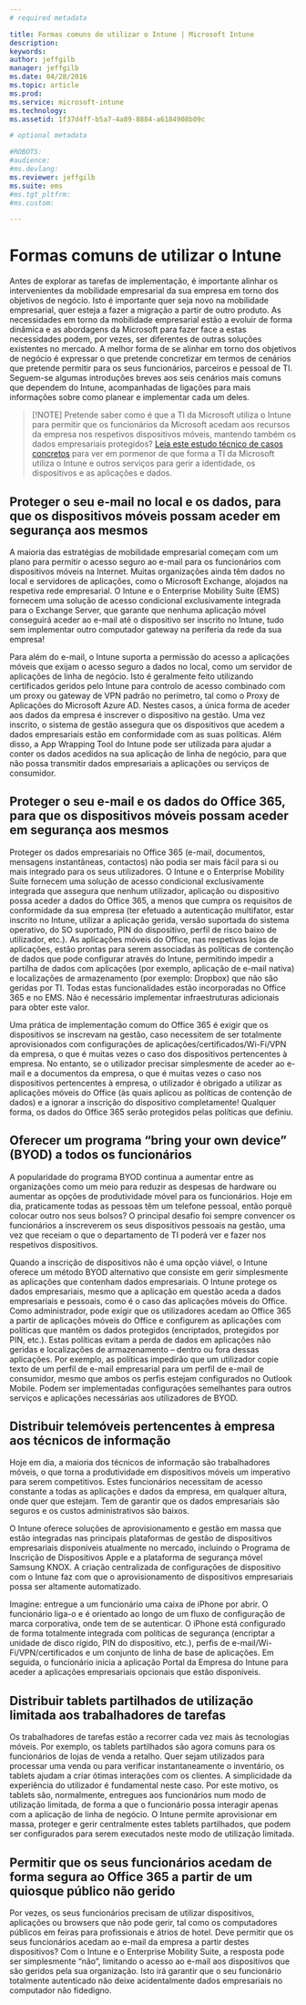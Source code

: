 ```yaml
---
# required metadata

title: Formas comuns de utilizar o Intune | Microsoft Intune
description:
keywords:
author: jeffgilb
manager: jeffgilb
ms.date: 04/28/2016
ms.topic: article
ms.prod:
ms.service: microsoft-intune
ms.technology:
ms.assetid: 1f37d4ff-b5a7-4a89-8884-a6184908b09c

# optional metadata

#ROBOTS:
#audience:
#ms.devlang:
ms.reviewer: jeffgilb
ms.suite: ems
#ms.tgt_pltfrm:
#ms.custom:

---
```


# Formas comuns de utilizar o Intune

Antes de explorar as tarefas de implementação, é importante alinhar os intervenientes da mobilidade empresarial da sua empresa em torno dos objetivos de negócio.  Isto é importante quer seja novo na mobilidade empresarial, quer esteja a fazer a migração a partir de outro produto.  As necessidades em torno da mobilidade empresarial estão a evoluir de forma dinâmica e as abordagens da Microsoft para fazer face a estas necessidades podem, por vezes, ser diferentes de outras soluções existentes no mercado.  A melhor forma de se alinhar em torno dos objetivos de negócio é expressar o que pretende concretizar em termos de cenários que pretende permitir para os seus funcionários, parceiros e pessoal de TI.  Seguem-se algumas introduções breves aos seis cenários mais comuns que dependem do Intune, acompanhadas de ligações para mais informações sobre como planear e implementar cada um deles.

>[!NOTE] Pretende saber como é que a TI da Microsoft utiliza o Intune para permitir que os funcionários da Microsoft acedam aos recursos da empresa nos respetivos dispositivos móveis, mantendo também os dados empresariais protegidos? [Leia este estudo técnico de casos concretos](https://www.microsoft.com/itshowcase/Article/Content/588) para ver em pormenor de que forma a TI da Microsoft utiliza o Intune e outros serviços para gerir a identidade, os dispositivos e as aplicações e dados.  

## Proteger o seu e-mail no local e os dados, para que os dispositivos móveis possam aceder em segurança aos mesmos
A maioria das estratégias de mobilidade empresarial começam com um plano para permitir o acesso seguro ao e-mail para os funcionários com dispositivos móveis na Internet. Muitas organizações ainda têm dados no local e servidores de aplicações, como o Microsoft Exchange, alojados na respetiva rede empresarial. O Intune e o Enterprise Mobility Suite (EMS) fornecem uma solução de acesso condicional exclusivamente integrada para o Exchange Server, que garante que nenhuma aplicação móvel conseguirá aceder ao e-mail até o dispositivo ser inscrito no Intune, tudo sem implementar outro computador gateway na periferia da rede da sua empresa!

Para além do e-mail, o Intune suporta a permissão do acesso a aplicações móveis que exijam o acesso seguro a dados no local, como um servidor de aplicações de linha de negócio.  Isto é geralmente feito utilizando certificados geridos pelo Intune para controlo de acesso combinado com um proxy ou gateway de VPN padrão no perímetro, tal como o Proxy de Aplicações do Microsoft Azure AD.  Nestes casos, a única forma de aceder aos dados da empresa é inscrever o dispositivo na gestão.  Uma vez inscrito, o sistema de gestão assegura que os dispositivos que acedem a dados empresariais estão em conformidade com as suas políticas.  Além disso, a App Wrapping Tool do Intune pode ser utilizada para ajudar a conter os dados acedidos na sua aplicação de linha de negócio, para que não possa transmitir dados empresariais a aplicações ou serviços de consumidor.

<!-- Learn more about how to plan and deploy Intune to help secure on-premises email and data. -->

## Proteger o seu e-mail e os dados do Office 365, para que os dispositivos móveis possam aceder em segurança aos mesmos
Proteger os dados empresariais no Office 365 (e-mail, documentos, mensagens instantâneas, contactos) não podia ser mais fácil para si ou mais integrado para os seus utilizadores. O Intune e o Enterprise Mobility Suite fornecem uma solução de acesso condicional exclusivamente integrada que assegura que nenhum utilizador, aplicação ou dispositivo possa aceder a dados do Office 365, a menos que cumpra os requisitos de conformidade da sua empresa (ter efetuado a autenticação multifator, estar inscrito no Intune, utilizar a aplicação gerida, versão suportada do sistema operativo, do SO suportado, PIN do dispositivo, perfil de risco baixo de utilizador, etc.). As aplicações móveis do Office, nas respetivas lojas de aplicações, estão prontas para serem associadas às políticas de contenção de dados que pode configurar através do Intune, permitindo impedir a partilha de dados com aplicações (por exemplo, aplicação de e-mail nativa) e localizações de armazenamento (por exemplo: Dropbox) que não são geridas por TI.  Todas estas funcionalidades estão incorporadas no Office 365 e no EMS.  Não é necessário implementar infraestruturas adicionais para obter este valor.

Uma prática de implementação comum do Office 365 é exigir que os dispositivos se inscrevam na gestão, caso necessitem de ser totalmente aprovisionados com configurações de aplicações/certificados/Wi-Fi/VPN da empresa, o que é muitas vezes o caso dos dispositivos pertencentes à empresa.  No entanto, se o utilizador precisar simplesmente de aceder ao e-mail e a documentos da empresa, o que é muitas vezes o caso nos dispositivos pertencentes à empresa, o utilizador é obrigado a utilizar as aplicações móveis do Office (às quais aplicou as políticas de contenção de dados) e a ignorar a inscrição do dispositivo completamente!  Qualquer forma, os dados do Office 365 serão protegidos pelas políticas que definiu.

<!-- Learn more about how to plan and deploy Intune to help secure Office 365 email and data. -->

## Oferecer um programa “bring your own device” (BYOD) a todos os funcionários
A popularidade do programa BYOD continua a aumentar entre as organizações como um meio para reduzir as despesas de hardware ou aumentar as opções de produtividade móvel para os funcionários. Hoje em dia, praticamente todas as pessoas têm um telefone pessoal, então porquê colocar outro nos seus bolsos? O principal desafio foi sempre convencer os funcionários a inscreverem os seus dispositivos pessoais na gestão, uma vez que receiam o que o departamento de TI poderá ver e fazer nos respetivos dispositivos.  

Quando a inscrição de dispositivos não é uma opção viável, o Intune oferece um método BYOD alternativo que consiste em gerir simplesmente as aplicações que contenham dados empresariais.  O Intune protege os dados empresariais, mesmo que a aplicação em questão aceda a dados empresariais e pessoais, como é o caso das aplicações móveis do Office.  Como administrador, pode exigir que os utilizadores acedam ao Office 365 a partir de aplicações móveis do Office e configurem as aplicações com políticas que mantêm os dados protegidos (encriptados, protegidos por PIN, etc.).  Estas políticas evitam a perda de dados em aplicações não geridas e localizações de armazenamento – dentro ou fora dessas aplicações.  Por exemplo, as políticas impedirão que um utilizador copie texto de um perfil de e-mail empresarial para um perfil de e-mail de consumidor, mesmo que ambos os perfis estejam configurados no Outlook Mobile.  Podem ser implementadas configurações semelhantes para outros serviços e aplicações necessárias aos utilizadores de BYOD.

<!-- Learn more about how to plan and deploy Intune to support BYOD.-->

## Distribuir telemóveis pertencentes à empresa aos técnicos de informação
Hoje em dia, a maioria dos técnicos de informação são trabalhadores móveis, o que torna a produtividade em dispositivos móveis um imperativo para serem competitivos.  Estes funcionários necessitam de acesso constante a todas as aplicações e dados da empresa, em qualquer altura, onde quer que estejam.  Tem de garantir que os dados empresariais são seguros e os custos administrativos são baixos.  

O Intune oferece soluções de aprovisionamento e gestão em massa que estão integradas nas principais plataformas de gestão de dispositivos empresariais disponíveis atualmente no mercado, incluindo o Programa de Inscrição de Dispositivos Apple e a plataforma de segurança móvel Samsung KNOX.  A criação centralizada de configurações de dispositivo com o Intune faz com que o aprovisionamento de dispositivos empresariais possa ser altamente automatizado.  

Imagine: entregue a um funcionário uma caixa de iPhone por abrir. O funcionário liga-o e é orientado ao longo de um fluxo de configuração de marca corporativa, onde tem de se autenticar. O iPhone está configurado de forma totalmente integrada com políticas de segurança (encriptar a unidade de disco rígido, PIN do dispositivo, etc.), perfis de e-mail/Wi-Fi/VPN/certificados e um conjunto de linha de base de aplicações. Em seguida, o funcionário inicia a aplicação Portal da Empresa do Intune para aceder a aplicações empresariais opcionais que estão disponíveis.

<!-- Learn more about how to plan and deploy Intune to support corporate owned devices. -->

## Distribuir tablets partilhados de utilização limitada aos trabalhadores de tarefas
Os trabalhadores de tarefas estão a recorrer cada vez mais às tecnologias móveis.  Por exemplo, os tablets partilhados são agora comuns para os funcionários de lojas de venda a retalho.  Quer sejam utilizados para processar uma venda ou para verificar instantaneamente o inventário, os tablets ajudam a criar ótimas interações com os clientes.  A simplicidade da experiência do utilizador é fundamental neste caso.  Por este motivo, os tablets são, normalmente, entregues aos funcionários num modo de utilização limitada, de forma a que o funcionário possa interagir apenas com a aplicação de linha de negócio.  O Intune permite aprovisionar em massa, proteger e gerir centralmente estes tablets partilhados, que podem ser configurados para serem executados neste modo de utilização limitada.

<!-- Learn more about how to plan and deploy Intune to support shared tablets. -->

## Permitir que os seus funcionários acedam de forma segura ao Office 365 a partir de um quiosque público não gerido
Por vezes, os seus funcionários precisam de utilizar dispositivos, aplicações ou browsers que não pode gerir, tal como os computadores públicos em feiras para profissionais e átrios de hotel. Deve permitir que os seus funcionários acedam ao e-mail da empresa a partir destes dispositivos? Com o Intune e o Enterprise Mobility Suite, <!--you have choices. The--> a resposta pode ser simplesmente “não”, limitando o acesso ao e-mail aos dispositivos que são geridos pela sua organização.  <!-- Alternatively, you can choose to allow limited access to these untrusted computers by requiring multi-factor authentication and only allowing browser access (Outlook Web Access) in a mode where files cannot be downloaded (e.g. email attachments).-->  Isto irá garantir que o seu funcionário totalmente autenticado não deixe acidentalmente dados empresariais no computador não fidedigno.

<!-- Learn more about how to plan and deploy Intune to support kiosks. -->


<!--HONumber=May16_HO2-->


